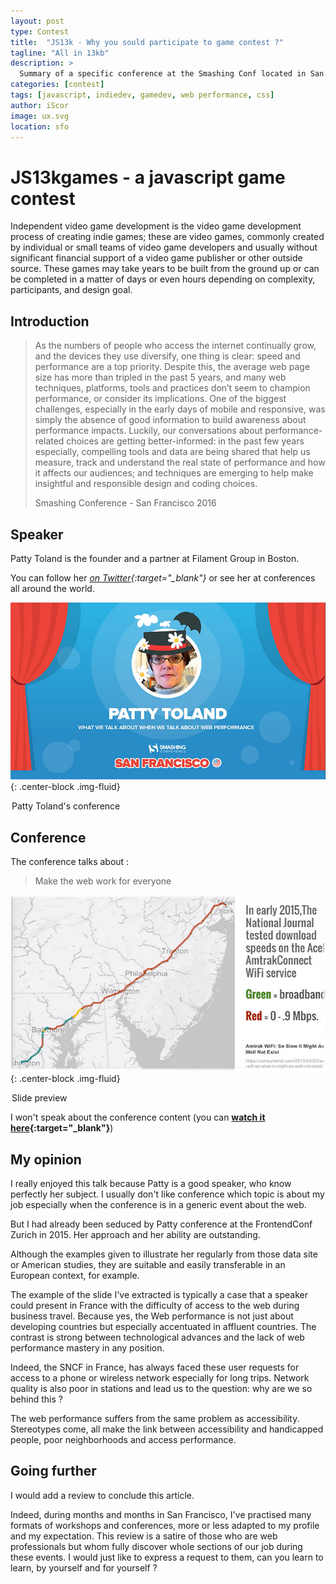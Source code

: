 ```yaml
---
layout: post
type: Contest
title:  "JS13k - Why you sould participate to game contest ?"
tagline: "All in 13kb"
description: >
  Summary of a specific conference at the Smashing Conf located in San Francisco (April 2016)
categories: [contest]
tags: [javascript, indiedev, gamedev, web performance, css]
author: iScor
image: ux.svg
location: sfo
---
```


# JS13kgames - a javascript game contest

Independent video game development is the video game development process of creating indie games; these are video games, commonly created by individual or small teams of video game developers and usually without significant financial support of a video game publisher or other outside source. These games may take years to be built from the ground up or can be completed in a matter of days or even hours depending on complexity, participants, and design goal.

## Introduction

<blockquote class="post-blockquote">
  <p>
  As the numbers of people who access the internet continually grow, and the devices they use diversify, one thing is clear: speed and performance are a top priority.
  Despite this, the average web page size has more than tripled in the past 5 years, and many web techniques, platforms, tools and practices don’t seem to champion performance, or consider its implications. One of the biggest challenges, especially in the early days of mobile and responsive, was simply the absence of good information to build awareness about performance impacts.
  Luckily, our conversations about performance-related choices are getting better-informed: in the past few years especially, compelling tools and data are being shared that help us measure, track and understand the real state of performance and how it affects our audiences; and techniques are emerging to help make insightful and responsible design and coding choices.
  </p>
  <span class="blockquote-author">Smashing Conference - San Francisco 2016</span>
</blockquote>

## Speaker

Patty Toland is the founder and a partner at Filament Group in Boston.

You can follow her *[on Twitter][pt-twitter]{:target="_blank"}* or see her at conferences all around the world.

![Patty Toland](/assets/images/patty-toland-smashing-conf.jpg){: .center-block .img-fluid}
<legend class="mark text-xs-center">Patty Toland's conference</legend>

## Conference

The conference talks about :

> Make the web work for everyone

![Web performance](/assets/images/train-performance.jpg){: .center-block .img-fluid}
<legend class="mark text-xs-center">Slide preview</legend>

I won't speak about the conference content (you can **[watch it here][conf]{:target="_blank"}**)

## My opinion

I really enjoyed this talk because Patty is a good speaker, who know perfectly her subject.
I usually don't like conference which topic is about my job especially when the conference is in a generic event about the web.

But I had already been seduced by Patty conference at the FrontendConf Zurich in 2015. Her approach and her ability are outstanding.

Although the examples given to illustrate her regularly from those data site or American studies, they are suitable and easily transferable in an European context, for example.

The example of the slide I've extracted is typically a case that a speaker could present in France with the difficulty of access to the web during business travel. Because yes, the Web performance is not just about developing countries but especially accentuated in affluent countries. The contrast is strong between technological advances and the lack of web performance mastery in any position.

Indeed, the SNCF in France, has always faced these user requests for access to a phone or wireless network especially for long trips. Network quality is also poor in stations and lead us to the question: why are we so behind this ?

The web performance suffers from the same problem as accessibility. Stereotypes come, all make the link between accessibility and handicapped people, poor neighborhoods and access performance.

## Going further

I would add a review to conclude this article.

Indeed, during months and months in San Francisco, I've practised many formats of workshops and conferences, more or less adapted to my profile and my expectation. This review is a satire of those who are web professionals but whom fully discover whole sections of our job during these events. I would just like to express a request to them, can you learn to learn, by yourself and for yourself ?

[pt-twitter]:      https://twitter.com/pattytoland
[conf]:            https://vimeo.com/163510675
